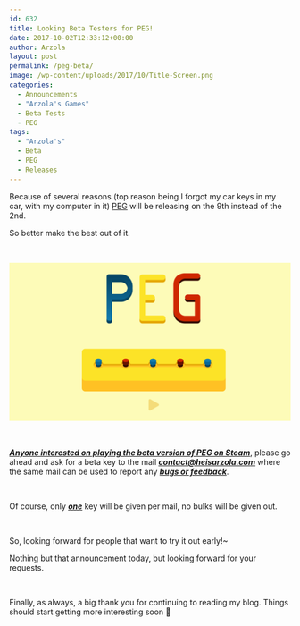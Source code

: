 ```yaml
---
id: 632
title: Looking Beta Testers for PEG!
date: 2017-10-02T12:33:12+00:00
author: Arzola
layout: post
permalink: /peg-beta/
image: /wp-content/uploads/2017/10/Title-Screen.png
categories:
  - Announcements
  - "Arzola's Games"
  - Beta Tests
  - PEG
tags:
  - "Arzola's"
  - Beta
  - PEG
  - Releases
---
```

Because of several reasons (top reason being I forgot my car keys in my car, with my computer in it) <a href="http://store.steampowered.com/app/699600/" target="_blank" rel="noopener">PEG</a> will be releasing on the 9th instead of the 2nd.

So better make the best out of it.

&nbsp;

[<img class="aligncenter size-large wp-image-633" src="/images/posts/2017/10/Title-Screen.png" alt=""   />](/images/posts/2017/10/Title-Screen.png)

&nbsp;

**_<span style="text-decoration: underline;">Anyone interested on playing the beta version of PEG on Steam</span>_**, please go ahead and ask for a beta key to the mail <span style="text-decoration: underline;"><em><strong>contact@heisarzola.com</strong></em></span> where the same mail can be used to report any _<span style="text-decoration: underline;"><strong>bugs or feedback</strong></span>_.

&nbsp;

Of course, only <span style="text-decoration: underline;"><strong><em>one</em></strong></span> key will be given per mail, no bulks will be given out.

&nbsp;

So, looking forward for people that want to try it out early!~

Nothing but that announcement today, but looking forward for your requests.

&nbsp;

Finally, as always, a big thank you for continuing to reading my blog. Things should start getting more interesting soon 🙂

<!-- AddThis Advanced Settings generic via filter on the_content -->

<!-- AddThis Share Buttons generic via filter on the_content -->
